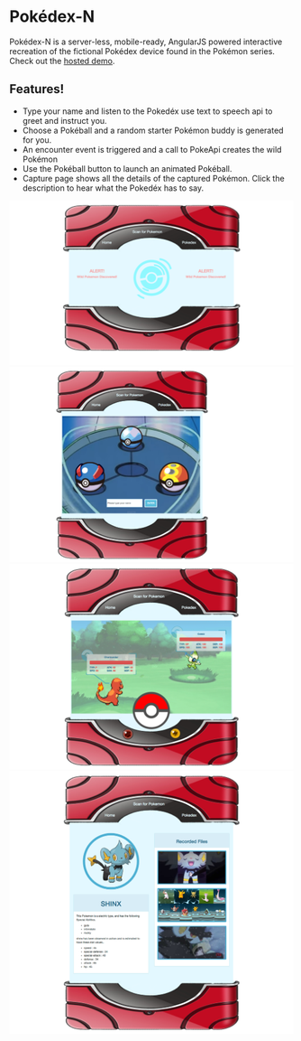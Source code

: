 # Pokédex-N

Pokédex-N is a server-less, mobile-ready, AngularJS powered interactive recreation of the fictional Pokédex device found in the Pokémon series. Check out the [hosted demo](https://pokedex-n.herokuapp.com/).

## Features!
  - Type your name and listen to the Pokedéx use text to speech api to greet and instruct you.
  - Choose a Pokéball and a random starter Pokémon buddy is generated for you.
  - An encounter event is triggered and a call to PokeApi creates the wild Pokémon
  - Use the Pokéball button to launch an animated Pokéball.
  - Capture page shows all the details of the captured Pokémon. Click the description to hear what the Pokedéx has to say.

![Alt text](images/screenshots/pokedex-n1.png "Screen Shot 1")
![Alt text](images/screenshots/pokedex_screenshot_2.png "Screen Shot 2")
![Alt text](images/screenshots/pokedex_screenshot_3.png "Screen Shot 3")
![Alt text](images/screenshots/pokedex_screenshot_4.png "Screen Shot 4")
